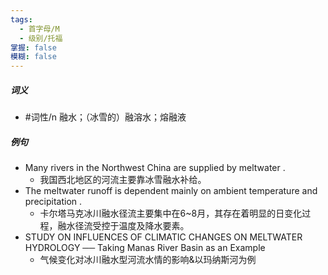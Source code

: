 ```yaml
---
tags:
  - 首字母/M
  - 级别/托福
掌握: false
模糊: false
---
```

##### 词义
- #词性/n  融水；（冰雪的）融溶水；熔融液
##### 例句
- Many rivers in the Northwest China are supplied by meltwater .
	- 我国西北地区的河流主要靠冰雪融水补给。
- The meltwater runoff is dependent mainly on ambient temperature and precipitation .
	- 卡尔塔马克冰川融水径流主要集中在6~8月，其存在着明显的日变化过程，融水径流受控于温度及降水要素。
- STUDY ON INFLUENCES OF CLIMATIC CHANGES ON MELTWATER HYDROLOGY ── Taking Manas River Basin as an Example
	- 气候变化对冰川融水型河流水情的影响&以玛纳斯河为例
